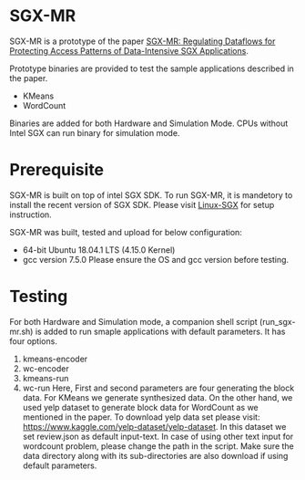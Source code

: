 # SGX-MR
SGX-MR is a prototype of the paper [SGX-MR: Regulating Dataflows for Protecting Access Patterns of Data-Intensive SGX Applications](https://arxiv.org/abs/2009.03518).

Prototype binaries are provided to test the sample applications described in the paper. 
* KMeans
* WordCount

Binaries are added for both Hardware and Simulation Mode. CPUs without Intel SGX can run binary for simulation mode. 

# Prerequisite
SGX-MR is built on top of intel SGX SDK. To run SGX-MR, it is mandetory to install the recent version of SGX SDK. Please visit [Linux-SGX](https://github.com/intel/linux-sgx) for setup instruction.

SGX-MR was built, tested and upload for below configuration:
* 64-bit Ubuntu 18.04.1 LTS (4.15.0 Kernel)
* gcc version 7.5.0
Please ensure the OS and gcc version before testing.

# Testing
For both Hardware and Simulation mode, a companion shell script (run_sgx-mr.sh) is added to run smaple applications with default parameters. It has four options.
1. kmeans-encoder
2. wc-encoder
3. kmeans-run
4. wc-run
Here, First and second parameters are four generating the block data. For KMeans we generate synthesized data. On the other hand, we used yelp dataset to generate block data for WordCount as we mentioned in the paper. To download yelp data set please visit: https://www.kaggle.com/yelp-dataset/yelp-dataset. In this dataset we set review.json as default input-text. In case of using other text input for wordcount problem, please change the path in the script.
Make sure the data directory along with its sub-directories are also download if using default parameters.

